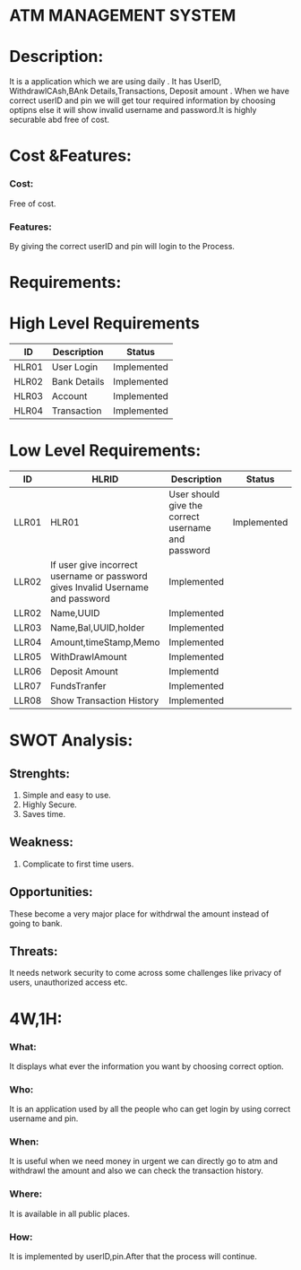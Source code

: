 # ATM MANAGEMENT SYSTEM
# Description:
It is a application which we are using daily . It has UserID, WithdrawlCAsh,BAnk Details,Transactions, Deposit amount . When we have correct userID and pin we will get tour required information by choosing optipns else it will show invalid username and password.It is highly securable abd free of cost.
# Cost &Features:
   ### Cost:
Free of cost.
### Features:
By giving the correct userID and pin will login to the Process.

# Requirements:
# High Level Requirements
|ID     |	Description	                 |Status     |
|-------| ----------------------                |-----------|
|HLR01  |User Login         |Implemented|
|HLR02  | Bank Details        |Implemented|
|HLR03|Account|Implemented|
|HLR04|Transaction|Implemented|

# Low Level Requirements:

   
|ID	|HLRID|Description	|Status|
|-------|------|---------------|------|
|LLR01	|HLR01|User should give the correct username and password 	|Implemented|
|LLR02|If user give incorrect username or password gives Invalid Username and password|Implemented|
|LLR02|Name,UUID|Implemented|
|LLR03|Name,Bal,UUID,holder|Implemented|
|LLR04|Amount,timeStamp,Memo|Implemented|
|LLR05|WithDrawlAmount|Implemented|
|LLR06|Deposit Amount|Implementd|
|LLR07|FundsTranfer|Implemented|
|LLR08|Show Transaction History|Implemented|


# SWOT Analysis:
## Strenghts:
1.	Simple and easy to use.
3.	Highly Secure.
4.	Saves time.

## Weakness:

1.	Complicate to first time users.


## Opportunities:
These become a very major place for withdrwal the amount instead of going to bank.


## Threats:
It needs network security to come across some challenges like privacy of users, unauthorized access etc.
# 4W,1H:
### What:
It displays what ever the information you want by choosing correct option.
### Who:
It is an application used by all the people who can get login by using correct username and pin.
### When:
It is useful when we need money in urgent we can directly go to atm and withdrawl the amount and also we can check the transaction history.
### Where:
It is available in all public places.
### How:
It is implemented by userID,pin.After that the process will continue.
       



      



